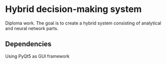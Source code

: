 # Hybrid decision-making system
Diploma work. The goal is to create a hybrid system consisting of analytical and neural network parts.

## Dependencies
Using PyQt5 as GUI framework